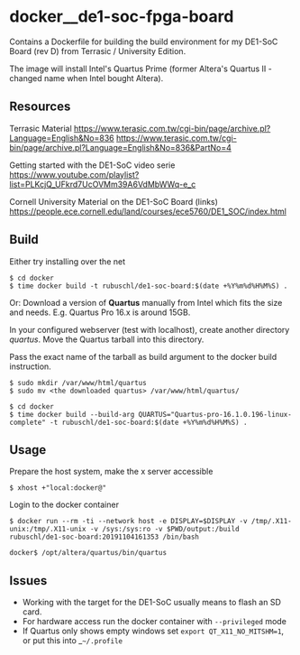 # docker__de1-soc-fpga-board

Contains a Dockerfile for building the build environment for my DE1-SoC Board (rev D) from Terrasic / University Edition.

The image will install Intel's Quartus Prime (former Altera's Quartus II - changed name when Intel bought Altera).



## Resources

Terrasic Material
https://www.terasic.com.tw/cgi-bin/page/archive.pl?Language=English&No=836
https://www.terasic.com.tw/cgi-bin/page/archive.pl?Language=English&No=836&PartNo=4


Getting started with the DE1-SoC video serie
https://www.youtube.com/playlist?list=PLKcjQ_UFkrd7UcOVMm39A6VdMbWWq-e_c


Cornell University Material on the DE1-SoC Board (links)
https://people.ece.cornell.edu/land/courses/ece5760/DE1_SOC/index.html



## Build

Either try installing over the net

```
$ cd docker
$ time docker build -t rubuschl/de1-soc-board:$(date +%Y%m%d%H%M%S) .
```


Or: Download a version of **Quartus** manually from Intel which fits the size and needs. E.g. Quartus Pro 16.x is around 15GB.

In your configured webserver (test with localhost), create another directory _quartus_. Move the Quartus tarball into this directory.

Pass the exact name of the tarball as build argument to the docker build instruction.

```
$ sudo mkdir /var/www/html/quartus
$ sudo mv <the downloaded quartus> /var/www/html/quartus/

$ cd docker
$ time docker build --build-arg QUARTUS="Quartus-pro-16.1.0.196-linux-complete" -t rubuschl/de1-soc-board:$(date +%Y%m%d%H%M%S) .
```


## Usage

Prepare the host system, make the x server accessible

```
$ xhost +"local:docker@"
```


Login to the docker container

```
$ docker run --rm -ti --network host -e DISPLAY=$DISPLAY -v /tmp/.X11-unix:/tmp/.X11-unix -v /sys:/sys:ro -v $PWD/output:/build rubuschl/de1-soc-board:20191104161353 /bin/bash

docker$ /opt/altera/quartus/bin/quartus
```


## Issues

 * Working with the target for the DE1-SoC usually means to flash an SD card.
 * For hardware access run the docker container with ```--privileged``` mode
 * If Quartus only shows empty windows set ```export QT_X11_NO_MITSHM=1```, or put this into _```~/.profile```
